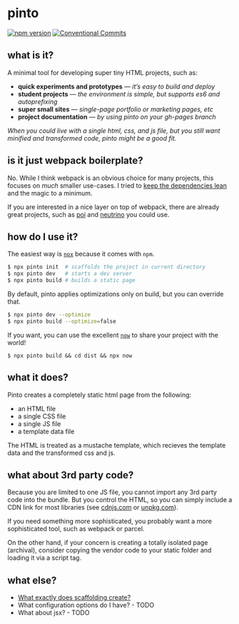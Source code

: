 # pinto

[![npm version](https://badge.fury.io/js/pinto.svg)](https://badge.fury.io/js/pinto) [![Conventional Commits](https://img.shields.io/badge/Conventional%20Commits-1.0.0-yellow.svg)](https://conventionalcommits.org)

## what is it?

A minimal tool for developing super tiny HTML projects, such as:

* **quick experiments and prototypes** _— it’s easy to build and deploy_
* **student projects** _— the environment is simple, but supports es6 and autoprefixing_
* **super small sites** _— single-page portfolio or marketing pages, etc_
* **project documentation** _— by using pinto on your gh-pages branch_

_When you could live with a single html, css, and js file, but you still want minified and transformed code, pinto might be a good fit._

## is it just webpack boilerplate?

No. While I think webpack is an obvious choice for many projects, this focuses on _much_ smaller use-cases. I tried to [keep the dependencies lean](https://github.com/skiano/pinto/blob/master/package.json) and the magic to a minimum.

If you are interested in a nice layer on top of webpack, there are already great projects, such as [poi](https://poi.js.org/#/) and [neutrino](https://neutrino.js.org/) you could use.

## how do I use it?

The easiest way is [`npx`](https://www.npmjs.com/package/npx) because it comes with `npm`.

```bash
$ npx pinto init  # scaffolds the project in current directory
$ npx pinto dev   # starts a dev server
$ npx pinto build # builds a static page
```

By default, pinto applies optimizations only on build, but you can override that.

```bash
$ npx pinto dev --optimize
$ npx pinto build --optimize=false
```

If you want, you can use the excellent [`now`](https://zeit.co/now) to share your project with the world!

```
$ npx pinto build && cd dist && npx now
```

## what it does?

Pinto creates a completely static html page from the following:

* an HTML file
* a single CSS file
* a single JS file
* a template data file

The HTML is treated as a mustache template, which recieves
the template data and the transformed css and js.

## what about 3rd party code?

Because you are limited to one JS file, you cannot import any 3rd party code into the bundle.
But you control the HTML, so you can simply include a CDN link for most libraries (see [cdnjs.com](https://cdnjs.com/) or [unpkg.com](https://unpkg.com)).

If you need something more sophisticated, you probably want a more sophisticated tool, such as webpack or parcel.

On the other hand, if your concern is creating a totally isolated page (archival), consider copying the vendor code to your static folder and loading it via a script tag.

## what else?

* [What exactly does scaffolding create?](docs/SCAFFOLDING.md)
* What configuration options do I have? - TODO
* What about jsx? - TODO
